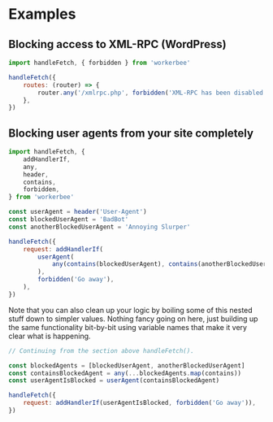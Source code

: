 # Examples

## Blocking access to XML-RPC (WordPress)

```js
import handleFetch, { forbidden } from 'workerbee'

handleFetch({
	routes: (router) => {
		router.any('/xmlrpc.php', forbidden('XML-RPC has been disabled'))
	},
})
```

## Blocking user agents from your site completely

```js
import handleFetch, {
	addHandlerIf,
	any,
	header,
	contains,
	forbidden,
} from 'workerbee'

const userAgent = header('User-Agent')
const blockedUserAgent = 'BadBot'
const anotherBlockedUserAgent = 'Annoying Slurper'

handleFetch({
	request: addHandlerIf(
		userAgent(
			any(contains(blockedUserAgent), contains(anotherBlockedUserAgent)),
		),
		forbidden('Go away'),
	),
})
```

Note that you can also clean up your logic by boiling some of this nested stuff
down to simpler values. Nothing fancy going on here, just building up the same
functionality bit-by-bit using variable names that make it very clear what is
happening.

```js
// Continuing from the section above handleFetch().

const blockedAgents = [blockedUserAgent, anotherBlockedUserAgent]
const containsBlockedAgent = any(...blockedAgents.map(contains))
const userAgentIsBlocked = userAgent(containsBlockedAgent)

handleFetch({
	request: addHandlerIf(userAgentIsBlocked, forbidden('Go away')),
})
```
